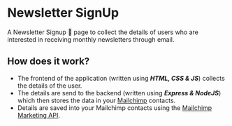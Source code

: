 # Newsletter SignUp
A Newsletter Signup :page_with_curl: page to collect the details of users who are interested in receiving monthly newsletters through email.

## How does it work?
- The frontend of the application (written using ***HTML, CSS & JS***) collects the details of the user.
- The details are send to the backend (written using ***Express & NodeJS***) which then stores the data in your [Mailchimp](https://mailchimp.com/) contacts.
- Details are saved into your Mailchimp contacts using the [Mailchimp Marketing API](https://mailchimp.com/developer/marketing/guides/quick-start/).

